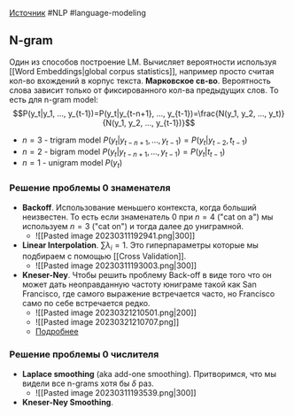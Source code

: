 [Источник](https://lena-voita.github.io/nlp_course/language_modeling.html#evaluation)
#NLP #language-modeling
## N-gram
Один из способов построение LM. Вычисляет вероятности используя [[Word Embeddings|global corpus statistics]], например просто считая кол-во вхождений в корпус текста.
**Марковское св-во**. Вероятность слова зависит только от фиксированного кол-ва предыдущих слов.
То есть для n-gram model:
$$P(y_t|y_1, ..., y_{t-1})=P(y_t|y_{t-n+1}, ..., y_{t-1})=\frac{N(y_1, y_2, ..., y_t)}{N(y_1, y_2, ..., y_{t-1})}$$
- $n=3$ - trigram model $P(y_t|y_{t-n+1}, ..., y_{t-1})=P(y_t|y_{t-2}, t_{t-1})$
- $n=2$ - bigram model $P(y_t|y_{t-n+1}, ..., y_{t-1})=P(y_t|t_{t-1})$
- $n=1$ - unigram model $P(y_t)$

### Решение проблемы 0 знаменателя
- **Backoff**. Использование меньшего контекста, когда больший неизвестен. То есть если знаменатель 0 при $n=4$ ("cat on a") мы используем $n=3$ ("cat on") и тогда далее до униграмной.
	- ![[Pasted image 20230311192941.png|300]]
- **Linear Interpolation**. $\sum \lambda_i = 1$. Это гиперпараметры которые мы подбираем с помощью [[Cross Validation]].
	- ![[Pasted image 20230311193003.png|300]]
- **Kneser-Ney**. Чтобы решить проблему Back-off в виде того что он может дать неоправданную частоту юниграме такой как San Francisco, где самого выражение встречается часто, но Francisco само по себе встречается редко.
	- ![[Pasted image 20230321210501.png|200]]
	- ![[Pasted image 20230321210707.png]]
	- [Подробнее](https://lena-voita.github.io/nlp_course/language_modeling.html#papers_smoothings)

### Решение проблемы 0 числителя
- **Laplace smoothing** (aka add-one smoothing). Притворимся, что мы видели все n-grams хотя бы $\delta$ раз. 
	- ![[Pasted image 20230311193539.png|300]]
- **Kneser-Ney Smoothing**.